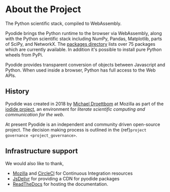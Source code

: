 # About the Project

The Python scientific stack, compiled to WebAssembly.

Pyodide brings the Python runtime to the browser via WebAssembly, along with
the Python scientific stack including NumPy, Pandas, Matplotlib, parts of
SciPy, and NetworkX. The [packages
directory](https://github.com/iodide-project/pyodide/tree/master/packages)
lists over 75 packages which are currently available. In addition it's possible
to install pure Python wheels from PyPi.

Pyodide provides transparent conversion of objects between Javascript and
Python. When used inside a browser, Python has full access to the Web APIs.

## History

Pyodide was created in 2018 by [Michael Droettbom](https://github.com/mdboom)
at Mozilla as part of the [iodide project](https://iodide.io), an environment
for *literate scientific computing and communication for the web*.

At present Pyodide is an independent and community driven open-source project. The decision
making process is outlined in the {ref}`project governance
<project_governance>`.

## Infrastructure support

We would also like to thank,
 - [Mozilla](https://www.mozilla.org/en-US/) and
[CircleCl](https://circleci.com/) for Continuous Integration resources
 - [JsDelivr](https://www.jsdelivr.com/) for providing a CDN for pyodide packages
 - [ReadTheDocs](https://readthedocs.org/) for hosting the documentation.
